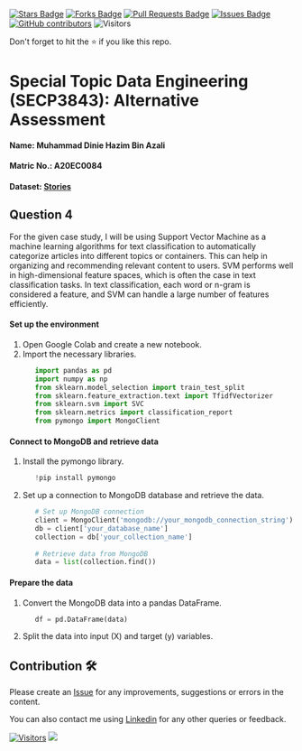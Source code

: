 <a href="https://github.com/drshahizan/SECP3843/stargazers"><img src="https://img.shields.io/github/stars/drshahizan/SECP3843" alt="Stars Badge"/></a>
<a href="https://github.com/drshahizan/SECP3843/network/members"><img src="https://img.shields.io/github/forks/drshahizan/SECP3843" alt="Forks Badge"/></a>
<a href="https://github.com/drshahizan/SECP3843/pulls"><img src="https://img.shields.io/github/issues-pr/drshahizan/SECP3843" alt="Pull Requests Badge"/></a>
<a href="https://github.com/drshahizan/SECP3843/issues"><img src="https://img.shields.io/github/issues/drshahizan/SECP3843" alt="Issues Badge"/></a>
<a href="https://github.com/drshahizan/SECP3843/graphs/contributors"><img alt="GitHub contributors" src="https://img.shields.io/github/contributors/drshahizan/SECP3843?color=2b9348"></a>
![Visitors](https://api.visitorbadge.io/api/visitors?path=https%3A%2F%2Fgithub.com%2Fdrshahizan%2FSECP3843&labelColor=%23d9e3f0&countColor=%23697689&style=flat)

Don't forget to hit the :star: if you like this repo.

# Special Topic Data Engineering (SECP3843): Alternative Assessment

#### Name: Muhammad Dinie Hazim Bin Azali
#### Matric No.: A20EC0084
#### Dataset: [Stories](https://github.com/drshahizan/dataset/tree/main/mongodb/07-stories)

## Question 4
For the given case study, I will be using Support Vector Machine as a machine learning algorithms for text classification to automatically categorize articles into different topics or containers. This can help in organizing and recommending relevant content to users. SVM performs well in high-dimensional feature spaces, which is often the case in text classification tasks. In text classification, each word or n-gram is considered a feature, and SVM can handle a large number of features efficiently.

#### Set up the environment

1. Open Google Colab and create a new notebook.
2. Import the necessary libraries.
   ```python
      import pandas as pd
      import numpy as np
      from sklearn.model_selection import train_test_split
      from sklearn.feature_extraction.text import TfidfVectorizer
      from sklearn.svm import SVC
      from sklearn.metrics import classification_report
      from pymongo import MongoClient
   ```

#### Connect to MongoDB and retrieve data

1. Install the pymongo library.
   ```python
      !pip install pymongo
   ```

2. Set up a connection to MongoDB database and retrieve the data.
   ```python
      # Set up MongoDB connection
      client = MongoClient('mongodb://your_mongodb_connection_string')
      db = client['your_database_name']
      collection = db['your_collection_name']
      
      # Retrieve data from MongoDB
      data = list(collection.find())
   ```

#### Prepare the data

1. Convert the MongoDB data into a pandas DataFrame.
   ```python
      df = pd.DataFrame(data)
   ```

2. Split the data into input (X) and target (y) variables.

## Contribution 🛠️
Please create an [Issue](https://github.com/drshahizan/special-topic-data-engineering/issues) for any improvements, suggestions or errors in the content.

You can also contact me using [Linkedin](https://www.linkedin.com/in/mikhel-adam/) for any other queries or feedback.

[![Visitors](https://api.visitorbadge.io/api/visitors?path=https%3A%2F%2Fgithub.com%2Fdrshahizan&labelColor=%23697689&countColor=%23555555&style=plastic)](https://visitorbadge.io/status?path=https%3A%2F%2Fgithub.com%2Fdrshahizan)
![](https://hit.yhype.me/github/profile?user_id=81284918)
